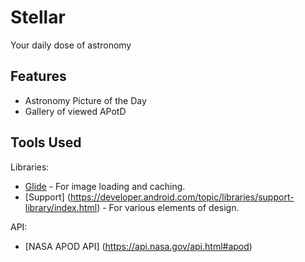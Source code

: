 # Stellar
Your daily dose of astronomy

## Features
- Astronomy Picture of the Day
- Gallery of viewed APotD

## Tools Used

Libraries:
- [Glide](https://github.com/bumptech/glide) - For image loading and caching.
- [Support] (https://developer.android.com/topic/libraries/support-library/index.html) - For various elements of design.

API:
- [NASA APOD API] (https://api.nasa.gov/api.html#apod)
